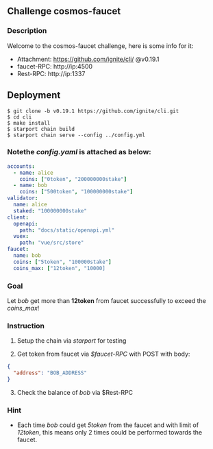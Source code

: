 ## Challenge cosmos-faucet

### Description
Welcome to the cosmos-faucet challenge, here is some info for it:
* Attachment: https://github.com/ignite/cli/ @v0.19.1
* faucet-RPC: http://ip:4500
* Rest-RPC: http://ip:1337

## Deployment
```
$ git clone -b v0.19.1 https://github.com/ignite/cli.git
$ cd cli
$ make install
$ starport chain build
$ starport chain serve --config ../config.yml
```

### Notethe *config.yaml* is attached as below:
```yml
accounts:
  - name: alice
    coins: ["0token", "200000000stake"]
  - name: bob
    coins: ["500token", "100000000stake"]
validator:
  name: alice
  staked: "100000000stake"
client:
  openapi:
    path: "docs/static/openapi.yml"
  vuex:
    path: "vue/src/store"
faucet:
  name: bob
  coins: ["5token", "100000stake"]  
  coins_max: ["12token", "10000]
```

### Goal
Let *bob* get more than **12token** from faucet successfully to exceed the *coins_max*!

### Instruction
1. Setup the chain via *starport* for testing


2. Get token from faucet via *$faucet-RPC* with POST with body:
  ```json
  {
    "address": "BOB_ADDRESS"
  }
  ```

3. Check the balance of *bob* via $Rest-RPC 

### Hint
* Each time *bob* could get *5token* from the faucet and with limit of *12token*, this means only 2 times could be performed towards the faucet.
